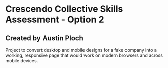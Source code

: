 # Crescendo Collective Skills Assessment - Option 2

## Created by Austin Ploch

Project to convert desktop and mobile designs for a fake company into a working, responsive page that would work on modern browsers and across mobile devices.
